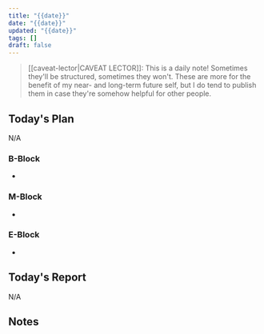 ```yaml
---
title: "{{date}}"
date: "{{date}}"
updated: "{{date}}"
tags: []
draft: false
---
```


> [[caveat-lector|CAVEAT LECTOR]]: This is a daily note! Sometimes they'll be structured, sometimes they won't. These are more for the benefit of my near- and long-term future self, but I do tend to publish them in case they're somehow helpful for other people.

## Today's Plan

N/A

### B-Block

-  

### M-Block

-

### E-Block

-

## Today's Report

N/A

## Notes
